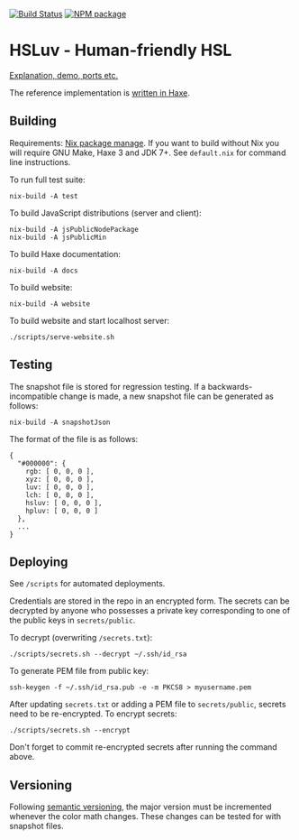 [![Build Status](https://travis-ci.org/hsluv/hsluv.svg?branch=master)](https://travis-ci.org/hsluv/hsluv)
[![NPM package](https://img.shields.io/npm/v/hsluv.svg)](https://www.npmjs.com/package/hsluv)

# HSLuv - Human-friendly HSL

[Explanation, demo, ports etc.](http://www.hsluv.org)

The reference implementation is [written in Haxe](https://github.com/hsluv/hsluv/tree/master/haxe).

## Building

Requirements: [Nix package manage](http://nixos.org/nix/). If you want to build without Nix you 
will require GNU Make, Haxe 3 and JDK 7+. See `default.nix` for command line instructions.

To run full test suite:

```
nix-build -A test
```

To build JavaScript distributions (server and client):

```
nix-build -A jsPublicNodePackage
nix-build -A jsPublicMin
```

To build Haxe documentation:

```
nix-build -A docs
```

To build website:

```
nix-build -A website
```

To build website and start localhost server:

```
./scripts/serve-website.sh
```

## Testing

The snapshot file is stored for regression testing. If a backwards-incompatible change is made,
a new snapshot file can be generated as follows:

```
nix-build -A snapshotJson
```

The format of the file is as follows:

```
{
  "#000000": {
    rgb: [ 0, 0, 0 ],
    xyz: [ 0, 0, 0 ],
    luv: [ 0, 0, 0 ],
    lch: [ 0, 0, 0 ],
    hsluv: [ 0, 0, 0 ],
    hpluv: [ 0, 0, 0 ]
  },
  ...
}
```

## Deploying

See `/scripts` for automated deployments.

Credentials are stored in the repo in an encrypted form. The secrets can be decrypted by
anyone who possesses a private key corresponding to one of the public keys in `secrets/public`.

To decrypt (overwriting `/secrets.txt`):

```
./scripts/secrets.sh --decrypt ~/.ssh/id_rsa
```

To generate PEM file from public key:

```
ssh-keygen -f ~/.ssh/id_rsa.pub -e -m PKCS8 > myusername.pem
```

After updating `secrets.txt` or adding a PEM file to `secrets/public`, secrets need to be
re-encrypted. To encrypt secrets:

```
./scripts/secrets.sh --encrypt
```

Don't forget to commit re-encrypted secrets after running the command above.

## Versioning

Following [semantic versioning](http://semver.org/), the major version must be incremented 
whenever the color math changes. These changes can be tested for with snapshot files.

